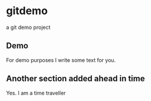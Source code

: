 # gitdemo
a git demo project

## Demo

For demo purposes I write some text for you.

## Another section added ahead in time

Yes. I am a time traveller